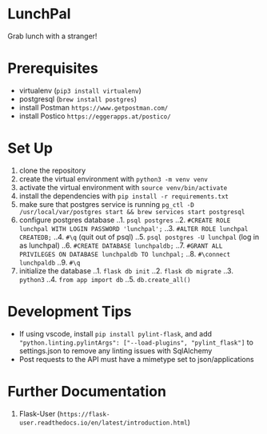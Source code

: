 # LunchPal
Grab lunch with a stranger!

# Prerequisites
- virtualenv (`pip3 install virtualenv`)
- postgresql (`brew install postgres`)
- install Postman `https://www.getpostman.com/`
- install Postico `https://eggerapps.at/postico/`

# Set Up
1. clone the repository
2. create the virtual environment with `python3 -m venv venv`
3. activate the virtual environment with `source venv/bin/activate`
4. install the dependencies with `pip install -r requirements.txt`
5. make sure that postgres service is running `pg_ctl -D /usr/local/var/postgres start && brew services start postgresql`
6. configure postgres database
..1. `psql postgres`
..2. `#CREATE ROLE lunchpal WITH LOGIN PASSWORD 'lunchpal';`
..3. `#ALTER ROLE lunchpal CREATEDB;`
..4. `#\q` (quit out of psql)
..5. `psql postgres -U lunchpal` (log in as lunchpal)
..6. `#CREATE DATABASE lunchpaldb;`
..7. `#GRANT ALL PRIVILEGES ON DATABASE lunchpaldb TO lunchpal;`
..8. `#\connect lunchpaldb`
..9. `#\q`
7. initialize the database
..1. `flask db init`
..2. `flask db migrate`
..3. `python3`
..4. `from app import db`
..5. `db.create_all()`

# Development Tips
- If using vscode, install `pip install pylint-flask`, and add `"python.linting.pylintArgs": ["--load-plugins", "pylint_flask"]` to settings.json to remove any linting issues with SqlAlchemy
- Post requests to the API must have a mimetype set to json/applications

# Further Documentation
1. Flask-User (`https://flask-user.readthedocs.io/en/latest/introduction.html`)
